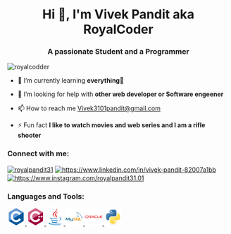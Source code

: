 <h1 align="center">Hi 👋, I'm Vivek Pandit aka RoyalCoder</h1>
<h3 align="center">A passionate Student and a Programmer</h3>

<p align="left"> <img src="https://komarev.com/ghpvc/?username=royalcodder&label=Profile%20views&color=0e75b6&style=flat" alt="royalcodder" /> </p>

- 🌱 I’m currently learning **everything🤣**

- 🤝 I’m looking for help with **other web developer or Software engeener**

- 📫 How to reach me Vivek3101pandit@gmail.com

- ⚡ Fun fact **I like to watch movies and web series and I am a rifle shooter**

<h3 align="left">Connect with me:</h3>
<p align="left">
<a href="https://twitter.com/royalpandit31" target="blank"><img align="center" src="https://raw.githubusercontent.com/rahuldkjain/github-profile-readme-generator/master/src/images/icons/Social/twitter.svg" alt="royalpandit31" height="30" width="40" /></a>
<a href="https://linkedin.com/in/https://www.linkedin.com/in/vivek-pandit-82007a1bb" target="blank"><img align="center" src="https://raw.githubusercontent.com/rahuldkjain/github-profile-readme-generator/master/src/images/icons/Social/linked-in-alt.svg" alt="https://www.linkedin.com/in/vivek-pandit-82007a1bb" height="30" width="40" /></a>
<a href="https://instagram.com/https://www.instagram.com/royalpandit31.01" target="blank"><img align="center" src="https://raw.githubusercontent.com/rahuldkjain/github-profile-readme-generator/master/src/images/icons/Social/instagram.svg" alt="https://www.instagram.com/royalpandit31.01" height="30" width="40" /></a>
</p>

<h3 align="left">Languages and Tools:</h3>
<p align="left"> <a href="https://www.cprogramming.com/" target="_blank"> <img src="https://raw.githubusercontent.com/devicons/devicon/master/icons/c/c-original.svg" alt="c" width="40" height="40"/> </a> <a href="https://www.w3schools.com/cpp/" target="_blank"> <img src="https://raw.githubusercontent.com/devicons/devicon/master/icons/cplusplus/cplusplus-original.svg" alt="cplusplus" width="40" height="40"/> </a> <a href="https://www.java.com" target="_blank"> <img src="https://raw.githubusercontent.com/devicons/devicon/master/icons/java/java-original.svg" alt="java" width="40" height="40"/> </a> <a href="https://www.mysql.com/" target="_blank"> <img src="https://raw.githubusercontent.com/devicons/devicon/master/icons/mysql/mysql-original-wordmark.svg" alt="mysql" width="40" height="40"/> </a> <a href="https://www.oracle.com/" target="_blank"> <img src="https://raw.githubusercontent.com/devicons/devicon/master/icons/oracle/oracle-original.svg" alt="oracle" width="40" height="40"/> </a> <a href="https://www.python.org" target="_blank"> <img src="https://raw.githubusercontent.com/devicons/devicon/master/icons/python/python-original.svg" alt="python" width="40" height="40"/> </a> </p>

